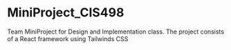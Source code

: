 # MiniProject_CIS498
Team MiniProject for Design and Implementation class. The project consists of a React framework using Tailwinds CSS
